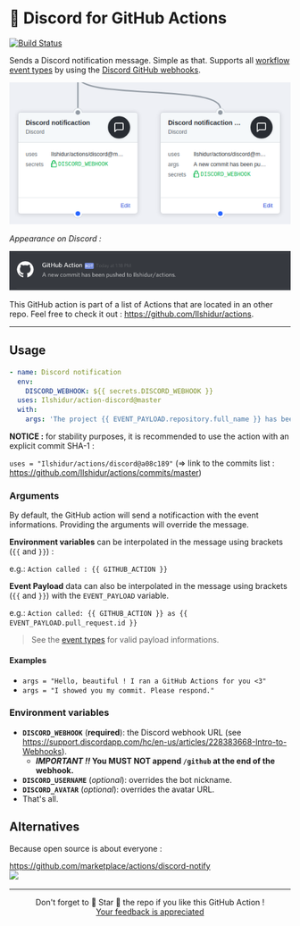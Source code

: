 # 🚀 Discord for GitHub Actions

[![Build Status][build-badge]][build-url]

Sends a Discord notification message. Simple as that.
Supports all [workflow event types](https://developer.github.com/webhooks/#events) by using the [Discord GitHub webhooks](https://discordapp.com/developers/docs/resources/webhook#execute-githubcompatible-webhook).

![GitHub Action](action.png "GitHub Action")

*Appearance on Discord :*

![Discord message](discord.png "Discord message")

This GitHub action is part of a list of Actions that are located in an other repo. Feel free to check it out : https://github.com/Ilshidur/actions.

<hr/>

## Usage

```yaml
- name: Discord notification
  env:
    DISCORD_WEBHOOK: ${{ secrets.DISCORD_WEBHOOK }}
  uses: Ilshidur/action-discord@master
  with:
    args: 'The project {{ EVENT_PAYLOAD.repository.full_name }} has been deployed.'
```

**NOTICE :** for stability purposes, it is recommended to use the action with an explicit commit SHA-1 :

`uses = "Ilshidur/actions/discord@a08c189"` (=> link to the commits list : https://github.com/Ilshidur/actions/commits/master)

### Arguments

By default, the GitHub action will send a notificaction with the event informations. Providing the arguments will override the message.

**Environment variables** can be interpolated in the message using brackets (`{{` and `}}`) :

e.g.: `Action called : {{ GITHUB_ACTION }}`

**Event Payload** data can also be interpolated in the message using brackets (`{{` and `}}`) with the `EVENT_PAYLOAD` variable.

e.g.: `Action called: {{ GITHUB_ACTION }} as {{ EVENT_PAYLOAD.pull_request.id }}`

> See the [event types](https://developer.github.com/v3/activity/events/types) for valid payload informations.

#### Examples

* `args = "Hello, beautiful ! I ran a GitHub Actions for you <3"`
* `args = "I showed you my commit. Please respond."`

### Environment variables

* **`DISCORD_WEBHOOK`** (**required**): the Discord webhook URL (see https://support.discordapp.com/hc/en-us/articles/228383668-Intro-to-Webhooks).
  * ***IMPORTANT !!* You MUST NOT append `/github` at the end of the webhook.**
* **`DISCORD_USERNAME`** (*optional*): overrides the bot nickname.
* **`DISCORD_AVATAR`** (*optional*): overrides the avatar URL.
* That's all.

## Alternatives

Because open source is about everyone :

https://github.com/marketplace/actions/discord-notify <br/>
![](https://img.shields.io/github/stars/appleboy/discord-action.svg?label=Stars&style=social)

<hr/>

<p align="center">
  Don't forget to 🌟 Star 🌟 the repo if you like this GitHub Action !<br/>
  <a href="https://github.com/Ilshidur/action-discord/issues/new">Your feedback is appreciated</a>
</p>

[build-badge]: https://img.shields.io/endpoint.svg?url=https%3A%2F%2Factions-badge.atrox.dev%2FIlshidur%2Faction-discord%2Fbadge&style=flat
[build-url]: https://actions-badge.atrox.dev/Ilshidur/action-discord/goto
